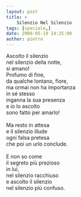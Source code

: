 ```yaml
---
layout: post
title: >
    Silenzio Nel Silenzio
tags: [speciale,]
date: 2009-05-19 14:25:00
author: pietro
---
```

Ascolto il silenzio<br/>nel silenzio della notte,<br/>si amano!<br/>Profumo di fine,<br/>da qualche lontano, fiore,<br/>ma ormai non ha importanza<br/>in sé stesso<br/>inganna la sua presenza<br/>e io lo ascolto<br/>sono fatto per amarlo!<br/><br/>Ma resto in attesa<br/>e il silenzio illude<br/>ogni falsa pretesa<br/>che poi un urlo conclude.<br/><br/>E non so come<br/>il segreto più prezioso<br/>in lui,<br/>nel silenzio racchiuso<br/>e ascolto il silenzio<br/>nel silenzio più confuso.

